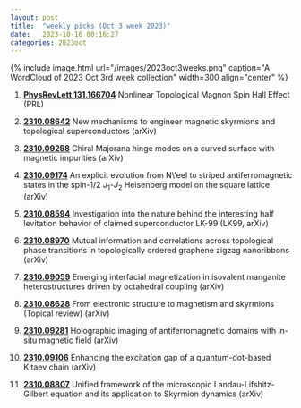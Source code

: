 ```yaml
---
layout: post
title:  "weekly picks (Oct 3 week 2023)"
date:   2023-10-16 00:16:27
categories: 2023oct
---
```



{% include image.html url="/images/2023oct3weeks.png" caption="A WordCloud of 2023 Oct 3rd week collection" width=300 align="center" %}


1. **[PhysRevLett.131.166704](https://link.aps.org/doi/10.1103/PhysRevLett.131.166704)** Nonlinear Topological Magnon Spin Hall Effect (PRL)




1. **[2310.08642](http://arxiv.org/abs/2310.08642)** New mechanisms to engineer magnetic skyrmions and topological superconductors (arXiv)

1. **[2310.09258](http://arxiv.org/abs/2310.09258)** Chiral Majorana hinge modes on a curved surface with magnetic impurities (arXiv)

1. **[2310.09174](http://arxiv.org/abs/2310.09174)** An explicit evolution from N\\'eel to striped antiferromagnetic states in the spin-1/2 $J_{1}$-$J_{2}$ Heisenberg model on the square lattice (arXiv)

1. **[2310.08594](http://arxiv.org/abs/2310.08594)** Investigation into the nature behind the interesting half levitation behavior of claimed superconductor LK-99 (LK99, arXiv)

1. **[2310.08970](http://arxiv.org/abs/2310.08970)** Mutual information and correlations across topological phase transitions in topologically ordered graphene zigzag nanoribbons (arXiv)

1. **[2310.09059](http://arxiv.org/abs/2310.09059)** Emerging interfacial magnetization in isovalent manganite heterostructures driven by octahedral coupling (arXiv)

1. **[2310.08628](http://arxiv.org/abs/2310.08628)** From electronic structure to magnetism and skyrmions (Topical review) (arXiv)

1. **[2310.09281](http://arxiv.org/abs/2310.09281)** Holographic imaging of antiferromagnetic domains with in-situ magnetic field (arXiv)

1. **[2310.09106](http://arxiv.org/abs/2310.09106)** Enhancing the excitation gap of a quantum-dot-based Kitaev chain (arXiv)

1. **[2310.08807](http://arxiv.org/abs/2310.08807)** Unified framework of the microscopic Landau-Lifshitz-Gilbert equation and its application to Skyrmion dynamics (arXiv)
